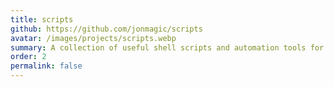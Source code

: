 ```yaml
---
title: scripts
github: https://github.com/jonmagic/scripts
avatar: /images/projects/scripts.webp
summary: A collection of useful shell scripts and automation tools for daily development and system administration tasks.
order: 2
permalink: false
---
```

